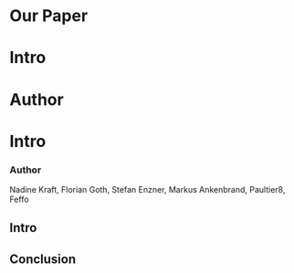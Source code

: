 # Our Paper
 
# Intro

# Author
 
# Intro

### Author

Nadine Kraft, Florian Goth, Stefan Enzner, Markus Ankenbrand, Paultier8, Feffo


## Intro


## Conclusion


